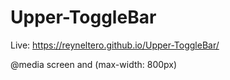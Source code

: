 # Upper-ToggleBar
Live: https://reyneltero.github.io/Upper-ToggleBar/

@media screen and (max-width: 800px)
